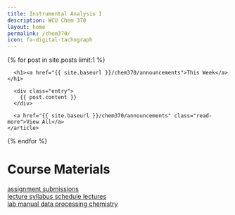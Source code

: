 ```yaml
---
title: Instrumental Analysis I
description: WCU Chem 370
layout: home
permalink: /chem370/
icon: fa-digital-tachograph
---
```


<div class="card">
  {% for post in site.posts limit:1 %}
    <article class="post">

      <h1><a href="{{ site.baseurl }}/chem370/announcements">This Week</a></h1>

      <div class="entry">
        {{ post.content }}
      </div>

      <a href="{{ site.baseurl }}/chem370/announcements" class="read-more">View All</a>
    </article>
  {% endfor %}
</div>

<h1>Course Materials</h1>

<a class="homepage-button" href="{{site.baseurl}}/chem370/submissions.html">
  <i class="fa fa-paper-plane fa-lg"></i>
  assignment submissions
</a>

<div class="column">
<a class="homepage-button" href="{{site.baseurl}}/chem370/syllabus">
<i class="fa fa-scroll fa-lg"></i>
lecture syllabus
</a>
<a class="homepage-button" href="{{site.baseurl}}/chem370/schedule">
  <i class="fa fa-calendar-alt fa-lg"></i>
  schedule
</a>
<!-- <a class="homepage-button" href="{{site.baseurl}}/chem370/schedule">
 <i class="fa fa-calendar-alt fa-lg"></i>
 lecture schedule
</a> -->
<a class="homepage-button" href="{{site.baseurl}}/chem370/lectures">
  <i class="fa fa-chalkboard-teacher fa-lg"></i>
  lectures
</a>
<!-- <a class="homepage-button" href="{{site.baseurl}}/chem370/instrument-tutorials">
  <i class="fa fa-digital-tachograph fa-lg"></i>
  instrument tutorials
</a> -->

</div>
<!-- <hr class="hr-line"> -->
<div class="column">
<a class="homepage-button" href="{{site.baseurl}}/chem370/lab-manual">
    <i class="fa fa-vial fa-lg"></i>
    lab manual
</a>
<a class="homepage-button" href="{{site.baseurl}}/chem370/data-processing">
    <i class="fa fa-chart-line fa-lg"></i>
    data processing
</a>
<!-- <a class="homepage-button" href="{{site.baseurl}}/chem370/writing">
   <i class="fa fa-edit fa-lg"></i>
   writing
</a> -->
<a class="homepage-button" href="{{site.baseurl}}/chem370/chemistry">
  <i class="fa fa-atom fa-lg"></i>
  chemistry
</a>
</div>
